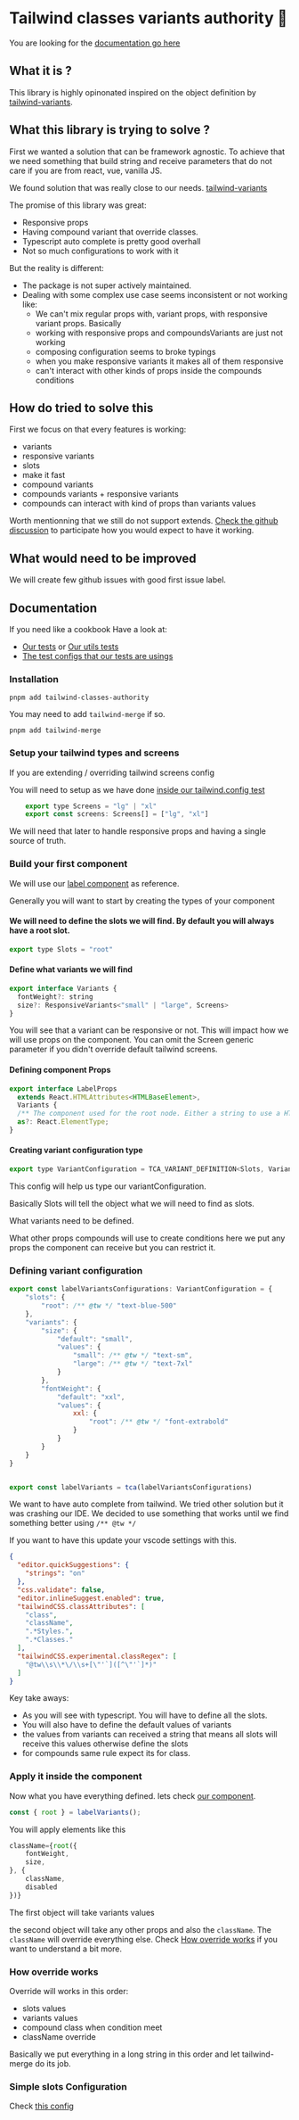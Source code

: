 # Tailwind classes variants authority 🎨

You are looking for the [documentation go here](#documentation)

## What it is ?

This library is highly opinonated inspired on the object definition by [tailwind-variants](https://github.com/nextui-org/tailwind-variants). 

## What this library is trying to solve ?

First we wanted a solution that can be framework agnostic. To achieve that we need something that build string and receive parameters that do not care if you are from react, vue, vanilla JS.

We found solution that was really close to our needs. [tailwind-variants](https://github.com/nextui-org/tailwind-variants)

The promise of this library was great:
- Responsive props
- Having compound variant that override classes.
- Typescript auto complete is pretty good overhall
- Not so much configurations to work with it

But the reality is different:
- The package is not super actively maintained.
- Dealing with some complex use case seems inconsistent or not working like:
    - We can't mix regular props with, variant props, with responsive variant props. Basically 
    - working with responsive props and compoundsVariants are just not working
    - composing configuration seems to broke typings
    - when you make responsive variants it makes all of them responsive
    - can't interact with other kinds of props inside the compounds conditions

## How do tried to solve this

First we focus on that every features is working:
- variants
- responsive variants
- slots
- make it fast
- compound variants
- compounds variants + responsive variants
- compounds can interact with kind of props than variants values

Worth mentionning that we still do not support extends. [Check the github discussion](https://github.com/flozero/tailwind-classes-authority/discussions/1) to participate how you would expect to have it working.

## What would need to be improved

We will create few github issues with good first issue label. 

## Documentation

If you need like a cookbook Have a look at:
- [Our tests](packages/core/tests/configs) or [Our utils tests](packages/core/tests/utils/)
- [The test configs that our tests are usings](packages/core/tests/setup)

### Installation

```
pnpm add tailwind-classes-authority
```

You may need to add `tailwind-merge` if so.

```
pnpm add tailwind-merge
```

### Setup your tailwind types and screens

If you are extending / overriding tailwind screens config

You will need to setup as we have done [inside our tailwind.config test](./packages/ui/tailwind.config.ts)

```js
    export type Screens = "lg" | "xl"
    export const screens: Screens[] = ["lg", "xl"]
```

We will need that later to handle responsive props and having a single source of truth.

### Build your first component

We will use our [label component](./packages/ui/src/components/Label/Label.types.ts) as reference.

Generally you will want to start by creating the types of your component

#### We will need to define the slots we will find. By default you will always have a root slot.

```js
export type Slots = "root"
```

#### Define what variants we will find

```js
export interface Variants {
  fontWeight?: string
  size?: ResponsiveVariants<"small" | "large", Screens>
}
```

You will see that a variant can be responsive or not. This will impact how we will use props on the component. You can omit the Screen generic parameter if you didn't override default tailwind screens.

#### Defining component Props

```js
export interface LabelProps
  extends React.HTMLAttributes<HTMLBaseElement>,
  Variants {
  /** The component used for the root node. Either a string to use a HTML element or a component. */
  as?: React.ElementType;
}
```

#### Creating variant configuration type

```js
export type VariantConfiguration = TCA_VARIANT_DEFINITION<Slots, Variants, LabelProps>
```

This config will help us type our variantConfiguration. 

Basically Slots will tell the object what we will need to find as slots.

What variants need to be defined.

What other props compounds will use to create conditions here we put any props the component can receive but you can restrict it. 

### Defining variant configuration

```js
export const labelVariantsConfigurations: VariantConfiguration = {
    "slots": {
        "root": /** @tw */ "text-blue-500"
    },
    "variants": {
        "size": {
            "default": "small",
            "values": {
                "small": /** @tw */ "text-sm",
                "large": /** @tw */ "text-7xl"
            }
        },
        "fontWeight": {
            "default": "xxl",
            "values": {
                xxl: {
                    "root": /** @tw */ "font-extrabold"
                }
            }
        }
    }
}


export const labelVariants = tca(labelVariantsConfigurations)
```

We want to have auto complete from tailwind. We tried other solution but it was crashing our IDE. We decided to use something that works until we find something better using `/** @tw */`

If you want to have this update your vscode settings with this.

```json
{
  "editor.quickSuggestions": {
    "strings": "on"
  },
  "css.validate": false,
  "editor.inlineSuggest.enabled": true,
  "tailwindCSS.classAttributes": [
    "class",
    "className",
    ".*Styles.",
    ".*Classes."
  ],
  "tailwindCSS.experimental.classRegex": [
    "@tw\\s\\*\/\\s+[\"'`]([^\"'`]*)"
  ]
}
```

Key take aways:
- As you will see with typescript. You will have to define all the slots. 
- You will also have to define the default values of variants
- the values from variants can received a string that means all slots will receive this values otherwise define the slots
- for compounds same rule expect its for class.

### Apply it inside the component

Now what you have everything defined. lets check [our component](./packages/ui/src/components/Label/Label.tsx).

```js
const { root } = labelVariants();
```

You will apply elements like this

```js
className={root({
    fontWeight,
    size,
}, {
    className,
    disabled
})}
```

The first object will take variants values

the second object will take any other props and also the `className`. The `className` will override everything else. Check [How override works](#how-override-works) if you want to understand a bit more.

### How override works

Override will works in this order:
- slots values
- variants values
- compound class when condition meet
- className override

Basically we put everything in a long string in this order and let tailwind-merge do its job.

### Simple slots Configuration

Check [this config](./packages/core/tests/setup/simple.ts)

